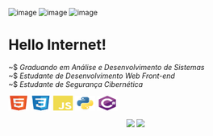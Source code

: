 ![image](https://user-images.githubusercontent.com/38169440/167544299-98b560db-96fa-4709-803a-6c7cb7dc6d10.png)
![image](https://user-images.githubusercontent.com/38169440/167544015-c9c5767b-5581-465f-b234-d6db6ded8d5e.png)
![image](https://user-images.githubusercontent.com/38169440/167544189-d7867c71-ea0c-4767-a81c-ca139c5b6718.png)

# Hello Internet! #
~$ *Graduando em Análise e Desenvolvimento de Sistemas*
<br>
~$ *Estudante de Desenvolvimento Web Front-end*
<br>
~$ *Estudante de Segurança Cibernética*
<br>
<div style="display: inline_block">
  <img align="center" alt="And-HTML" height="30" width="40" src="https://raw.githubusercontent.com/devicons/devicon/master/icons/html5/html5-original.svg">
  <img align="center" alt="And-CSS" height="30" width="40" src="https://raw.githubusercontent.com/devicons/devicon/master/icons/css3/css3-original.svg">
  <img align="center" alt="And-Js" height="30" width="40" src="https://raw.githubusercontent.com/devicons/devicon/master/icons/javascript/javascript-plain.svg">
  <img align="center" alt="And-Python" height="30" width="40" src="https://raw.githubusercontent.com/devicons/devicon/master/icons/python/python-original.svg">
  <img align="center" alt="And-Csharp" height="30" width="40" src="https://raw.githubusercontent.com/devicons/devicon/master/icons/csharp/csharp-original.svg">
</div>
<br>
<div align="center"
  <a href="https://github.com/AndersonFariaas">
  <img height="180em" src="https://github-readme-stats.vercel.app/api?username=AndersonFariaas&show_icons=true&theme=dracula&include_all_commits=true&count_private=true"/>
  <img height="180em" src="https://github-readme-stats.vercel.app/api/top-langs/?username=AndersonFariaas&layout=compact&langs_count=7&theme=dracula"/>
</div>

